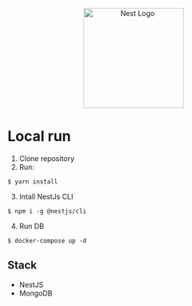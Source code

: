 <p align="center">
  <a href="http://nestjs.com/" target="blank"><img src="https://nestjs.com/img/logo-small.svg" width="200" alt="Nest Logo" /></a>
</p>

# Local run

1. Clone repository
2. Run:
```
$ yarn install
```
3. Intall NestJs CLI
```
$ npm i -g @nestjs/cli
```
4. Run DB
```
$ docker-compose up -d
```

## Stack
* NestJS
* MongoDB